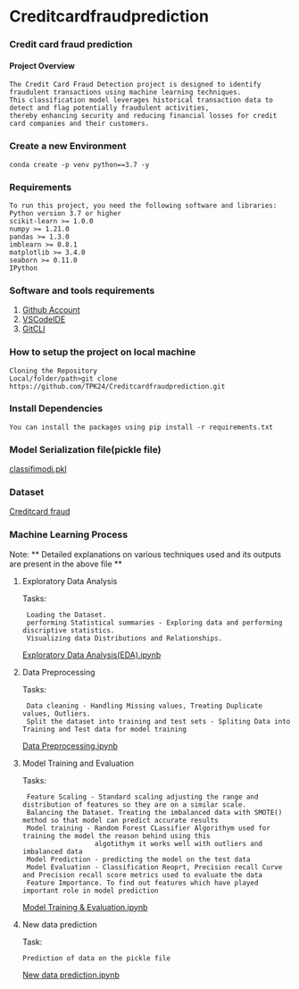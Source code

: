 # Creditcardfraudprediction

### Credit card fraud prediction

#### Project Overview
```
The Credit Card Fraud Detection project is designed to identify fraudulent transactions using machine learning techniques.
This classification model leverages historical transaction data to detect and flag potentially fraudulent activities,
thereby enhancing security and reducing financial losses for credit card companies and their customers.
```
### Create a new Environment

```
conda create -p venv python==3.7 -y
```

### Requirements
```
To run this project, you need the following software and libraries:
Python version 3.7 or higher
scikit-learn >= 1.0.0
numpy >= 1.21.0
pandas >= 1.3.0
imblearn >= 0.8.1
matplotlib >= 3.4.0
seaborn >= 0.11.0
IPython
```

### Software and tools requirements

1. [Github Account](https://github.com/TPK24/Creditcardfraudprediction)
2. [VSCodeIDE](https://code.visualstudio.com/)
3. [GitCLI](https://git-scm.com/)


### How to setup the project on local machine
```
Cloning the Repository
Local/folder/path>git clone https://github.com/TPK24/Creditcardfraudprediction.git
```

### Install Dependencies
```
You can install the packages using pip install -r requirements.txt
```

### Model Serialization file(pickle file)

[classifimodi.pkl](https://github.com/TPK24/Creditcardfraudprediction/tree/main/Models)

### Dataset

[Creditcard fraud](https://www.kaggle.com/datasets/mlg-ulb/creditcardfraud)

### Machine Learning Process

Note: ** Detailed explanations on various techniques used and its outputs are present in the above file **

1. Exploratory Data Analysis

   Tasks:

        Loading the Dataset.
        performing Statistical summaries - Exploring data and performing discriptive statistics.
        Visualizing data Distributions and Relationships.
   
   [Exploratory Data Analysis(EDA).ipynb](https://github.com/TPK24/Creditcardfraudprediction/blob/main/notebook/Exploratory%20Data%20Analysis(EDA).ipynb)
   


3. Data Preprocessing

   Tasks:

        Data cleaning - Handling Missing values, Treating Duplicate values, Outliers.
        Split the dataset into training and test sets - Spliting Data into Training and Test data for model training
   
   [Data Preprocessing.ipynb](https://github.com/TPK24/Creditcardfraudprediction/blob/main/notebook/Data%20Preprocessing.ipynb)
   
4. Model Training and Evaluation

    Tasks:

        Feature Scaling - Standard scaling adjusting the range and distribution of features so they are on a similar scale. 
        Balancing the Dataset. Treating the imbalanced data with SMOTE() method so that model can predict accurate results
        Model training - Random Forest CLassifier Algorithym used for training the model the reason behind using this
                         algotithym it works well with outliers and imbalanced data
        Model Prediction - predicting the model on the test data
        Model Evaluation - Classification Reoprt, Precision recall Curve and Precision recall score metrics used to evaluate the data
        Feature Importance. To find out features which have played important role in model prediction
   
   [Model Training & Evaluation.ipynb](https://github.com/TPK24/Creditcardfraudprediction/blob/main/notebook/Model%20Training%20%26%20Evaluation.ipynb)
   
 6. New data prediction
    
    Task:
    
        Prediction of data on the pickle file
    
    [New data prediction.ipynb](https://github.com/TPK24/Creditcardfraudprediction/blob/main/notebook/New%20data%20prediction.ipynb)

    
